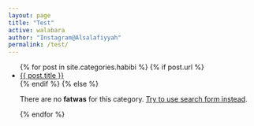 ```yaml
---
layout: page
title: "Test"
active: walabara
author: "Instagram@Alsalafiyyah"
permalink: /test/
---
```


<article class="post">
<ul class="posts">
  {% for post in site.categories.habibi %}
    {% if post.url %}
    <li><a href="{{ post.url }}">{{ post.title }}</a>
    </li>
    {% endif %}
    {% else %}
    <p>There are no <b>fatwas</b> for this category. <a href="/topic">Try to use search form instead</a>.</p>
  {% endfor %}
</ul>
</article>
